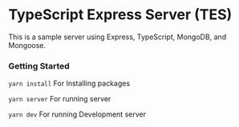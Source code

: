 # TypeScript Express Server (TES)

This is a sample server using Express, TypeScript, MongoDB, and Mongoose.

### Getting Started

`yarn install` For Installing packages

`yarn server` For running server

`yarn dev` For running Development server
